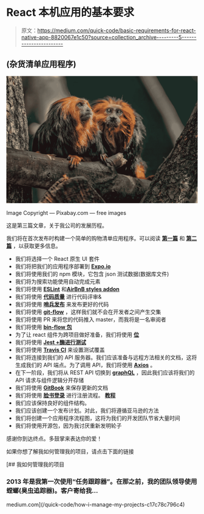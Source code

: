 # React 本机应用的基本要求

> 原文：<https://medium.com/quick-code/basic-requirements-for-react-native-app-8820067e1c50?source=collection_archive---------5----------------------->

## (杂货清单应用程序)

![](img/40a8c27033d0113a0218cfc3489c6ab9.png)

Image Copyright — Pixabay.com — free images

这是第三篇文章，关于我公司的发展历程。

我们将在首次发布时构建一个简单的购物清单应用程序。可以阅读 [**第一篇**](/quick-code/if-you-have-recipe-based-website-and-want-to-have-an-application-too-5da1a17737d8) 和 [**第二篇**](/quick-code/how-i-plan-to-get-from-app-idea-into-working-prototype-food-tech-92f1fdcc432a) ，以获取更多信息。

*   我们将选择一个 React 原生 UI 套件
*   我们将把我们的应用程序部署到 [**Expo.io**](https://expo.io/)
*   我们将使用我们的 npm 模块，它包含 json 测试数据(数据库文件)
*   我们将为搜索功能使用自动完成元素
*   我们将使用 [**ESLint**](https://eslint.org/) 和[**AirBnB styles addon**](https://www.npmjs.com/package/eslint-config-airbnb)
*   我们将使用 [**代码质量**](https://www.codacy.com/) 进行代码评审&
*   我们将使用 [**哨兵发布**](https://docs.sentry.io/learn/releases/) 来发布更好的代码
*   我们将使用 [**git-flow**](https://www.atlassian.com/git/tutorials/comparing-workflows/gitflow-workflow) ，这样我们就不会在开发者之间产生交集
*   我们将使用 PR 来将您的代码推入 master，而我将是一名审阅者
*   我们将使用 [**bin-flow 包**](https://github.com/facebook/flow)
*   为了让 react 组件为跨项目做好准备，我们将使用 [**位**](https://bitsrc.io/)
*   我们将使用 [**Jest +酶进行测试**](https://facebook.github.io/jest/)
*   我们将使用 [**Travis CI**](http://travis-ci.org) 来设置测试覆盖
*   我们将连接到我们的 API 服务器。我们应该准备与远程方法相关的文档，这将生成我们的 API 端点。为了调用 API，我们将使用 [**Axios**](https://github.com/axios/axios) 。
*   在下一阶段，我们将从 REST API 切换到 [**graphQL**](https://graphql.org/) ，因此我们应该将我们的 API 请求与组件逻辑分开存储
*   我们将使用 [**GitBook**](https://www.gitbook.com/) 来保存更新的文档
*   我们将使用 [**脸书登录**](https://www.npmjs.com/package/react-native-facebook-login) 进行注册流程。 [**教程**](https://developers.facebook.com/docs/react-native/login)
*   我们应该保持良好的组件结构。
*   我们应该创建一个发布计划。对此，我们将遵循亚马逊的方法
*   我们将创建一个应用程序流程图，这将为我们的开发团队节省大量时间
*   我们将使用开源包，因为我讨厌重新发明轮子

感谢你到达终点。多鼓掌来表达你的爱！

如果你想了解我如何管理我的项目，请点击下面的链接

[](/quick-code/how-i-manage-my-projects-c17c78c796c4) [## 我如何管理我的项目

### 2013 年是我第一次使用“任务跟踪器”。在那之前，我的团队领导使用螳螂(臭虫追踪器)。客户寄给我…

medium.com](/quick-code/how-i-manage-my-projects-c17c78c796c4)